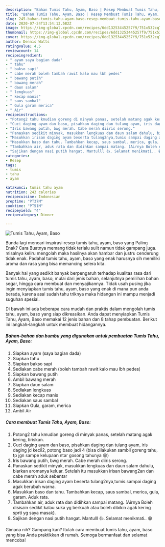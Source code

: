 ```yaml
---
description: "Bahan Tumis Tahu, Ayam, Baso | Resep Membuat Tumis Tahu, Ayam, Baso Yang Enak Dan Mudah"
title: "Bahan Tumis Tahu, Ayam, Baso | Resep Membuat Tumis Tahu, Ayam, Baso Yang Enak Dan Mudah"
slug: 245-bahan-tumis-tahu-ayam-baso-resep-membuat-tumis-tahu-ayam-baso-yang-enak-dan-mudah
date: 2020-07-24T13:54:13.582Z
image: https://img-global.cpcdn.com/recipes/6dd13253445257f9/751x532cq70/tumis-tahu-ayam-baso-foto-resep-utama.jpg
thumbnail: https://img-global.cpcdn.com/recipes/6dd13253445257f9/751x532cq70/tumis-tahu-ayam-baso-foto-resep-utama.jpg
cover: https://img-global.cpcdn.com/recipes/6dd13253445257f9/751x532cq70/tumis-tahu-ayam-baso-foto-resep-utama.jpg
author: Dennis Watts
ratingvalue: 4.5
reviewcount: 14
recipeingredient:
- " ayam saya bagian dada"
- " tahu"
- " bakso sapi"
- " cabe merah boleh tambah rawit kalo mau lbh pedes"
- " bawang putih"
- " bawang merah"
- " daun salam"
- " lengkuas"
- " kecap manis"
- " saus sambal"
- " Gula garam merica"
- " Air"
recipeinstructions:
- "Potong2 tahu kmudian goreng di minyak panas, setelah matang agak kering, tiriskan."
- "Cuci daging ayam dan baso, pisahkan daging dan tulang ayam, iris daging jd kecil2, potong baso jadi 4 (bisa dilakukan sambil goreng tahu, tp jgn sampe kelupaan ntar gosong tahunya 😆)"
- "Iris bawang putih, bwg merah. Cabe merah diiris serong."
- "Panaskan sedikit minyak, masukkan lengkuas dan daun salam dahulu, biarkan aromanya keluar. Setelah itu masukkan irisan bawang2an dan cabe merah aduk sebentar"
- "Masukkan irisan daging ayam beserta tulang2nya,tumis sampai daging agak berubah warna."
- "Masukkan baso dan tahu. Tambahkan kecap, saus sambal, merica, gula, garam. Aduk rata."
- "Tambahkan air, aduk rata dan didihkan sampai matang. (Airnya Boleh disisain sedikit kalau suka yg berkuah atau boleh dibikin agak kering sprti yg saya masak)."
- "Sajikan dengan nasi putih hangat. Mantulll 👍. Selamat menikmati.. 😁"
categories:
- Resep
tags:
- tumis
- tahu
- ayam

katakunci: tumis tahu ayam 
nutrition: 243 calories
recipecuisine: Indonesian
preptime: "PT37M"
cooktime: "PT51M"
recipeyield: "4"
recipecategory: Dinner

---
```



![Tumis Tahu, Ayam, Baso](https://img-global.cpcdn.com/recipes/6dd13253445257f9/751x532cq70/tumis-tahu-ayam-baso-foto-resep-utama.jpg)

Bunda lagi mencari inspirasi resep tumis tahu, ayam, baso yang Paling Enak? Cara Buatnya memang tidak terlalu sulit namun tidak gampang juga. misalnya keliru mengolah maka hasilnya akan hambar dan justru cenderung tidak enak. Padahal tumis tahu, ayam, baso yang enak harusnya sih memiliki aroma dan rasa yang bisa memancing selera kita.

Banyak hal yang sedikit banyak berpengaruh terhadap kualitas rasa dari tumis tahu, ayam, baso, mulai dari jenis bahan, selanjutnya pemilihan bahan segar, hingga cara membuat dan menyajikannya. Tidak usah pusing jika ingin menyiapkan tumis tahu, ayam, baso yang enak di mana pun anda berada, karena asal sudah tahu triknya maka hidangan ini mampu menjadi suguhan spesial.




Di bawah ini ada beberapa cara mudah dan praktis dalam mengolah tumis tahu, ayam, baso yang siap dikreasikan. Anda dapat menyiapkan Tumis Tahu, Ayam, Baso memakai 12 jenis bahan dan 8 tahap pembuatan. Berikut ini langkah-langkah untuk membuat hidangannya.

<!--inarticleads1-->

##### Bahan-bahan dan bumbu yang digunakan untuk pembuatan Tumis Tahu, Ayam, Baso:

1. Siapkan  ayam (saya bagian dada)
1. Siapkan  tahu
1. Siapkan  bakso sapi
1. Sediakan  cabe merah (boleh tambah rawit kalo mau lbh pedes)
1. Siapkan  bawang putih
1. Ambil  bawang merah
1. Siapkan  daun salam
1. Sediakan  lengkuas
1. Sediakan  kecap manis
1. Sediakan  saus sambal
1. Siapkan  Gula, garam, merica
1. Ambil  Air




<!--inarticleads2-->

##### Cara membuat Tumis Tahu, Ayam, Baso:

1. Potong2 tahu kmudian goreng di minyak panas, setelah matang agak kering, tiriskan.
1. Cuci daging ayam dan baso, pisahkan daging dan tulang ayam, iris daging jd kecil2, potong baso jadi 4 (bisa dilakukan sambil goreng tahu, tp jgn sampe kelupaan ntar gosong tahunya 😆)
1. Iris bawang putih, bwg merah. Cabe merah diiris serong.
1. Panaskan sedikit minyak, masukkan lengkuas dan daun salam dahulu, biarkan aromanya keluar. Setelah itu masukkan irisan bawang2an dan cabe merah aduk sebentar
1. Masukkan irisan daging ayam beserta tulang2nya,tumis sampai daging agak berubah warna.
1. Masukkan baso dan tahu. Tambahkan kecap, saus sambal, merica, gula, garam. Aduk rata.
1. Tambahkan air, aduk rata dan didihkan sampai matang. (Airnya Boleh disisain sedikit kalau suka yg berkuah atau boleh dibikin agak kering sprti yg saya masak).
1. Sajikan dengan nasi putih hangat. Mantulll 👍. Selamat menikmati.. 😁




Gimana nih? Gampang kan? Itulah cara membuat tumis tahu, ayam, baso yang bisa Anda praktikkan di rumah. Semoga bermanfaat dan selamat mencoba!
